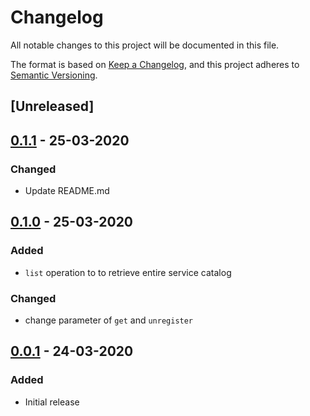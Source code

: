 # Changelog
All notable changes to this project will be documented in this file.

The format is based on [Keep a Changelog](https://keepachangelog.com/en/1.0.0/),
and this project adheres to [Semantic Versioning](https://semver.org/spec/v2.0.0.html).


## [Unreleased]

## [0.1.1] - 25-03-2020

### Changed

- Update README.md

## [0.1.0] - 25-03-2020

### Added

- `list` operation to to retrieve entire service catalog

### Changed

- change parameter of `get` and `unregister`

## [0.0.1] - 24-03-2020

### Added

- Initial release

[0.1.1]: https://github.com/GeminiWind/service-registry/compare/v0.1.1...v0.1.0
[0.1.0]: https://github.com/GeminiWind/service-registry/compare/v0.1.0...v0.0.1
[0.0.1]: https://github.com/GeminiWind/service-registry/releases/tag/v0.0.1